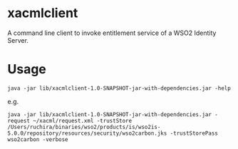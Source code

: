 xacmlclient
===========

A command line client to invoke entitlement service of a WSO2 Identity Server.

Usage
=====

`java -jar lib/xacmlclient-1.0-SNAPSHOT-jar-with-dependencies.jar -help`

e.g.

`java -jar lib/xacmlclient-1.0-SNAPSHOT-jar-with-dependencies.jar -request ~/xacml/request.xml -trustStore /Users/ruchira/binaries/wso2/products/is/wso2is-5.0.0/repository/resources/security/wso2carbon.jks -trustStorePass wso2carbon -verbose`
